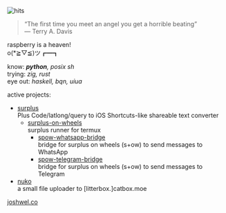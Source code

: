 ![hits](https://img.shields.io/endpoint?url=https://hits.dwyl.com/markjoshwel/markjoshwel.json&style=flat-square&label=Hits&color=6244bb)

> “The first time you meet an angel you get a horrible beating”  
> ― Terry A. Davis

raspberry is a heaven!  
o(*≧▽≦)ツ┏━┓

know: _**python**, posix sh_  
trying: _zig, rust_  
eye out: _haskell, bqn, uiua_

active projects:
- [surplus](https://github.com/markjoshwel/surplus)  
  Plus Code/latlong/query to iOS Shortcuts-like shareable text converter
  - [surplus-on-wheels](https://github.com/markjoshwel/surplus-on-wheels)  
    surplus runner for termux 
    - [spow-whatsapp-bridge](https://github.com/markjoshwel/spow-whatsapp-bridge)  
      bridge for surplus on wheels (s+ow) to send messages to WhatsApp
    - [spow-telegram-bridge](https://github.com/markjoshwel/spow-telegram-bridge)  
      bridge for surplus on wheels (s+ow) to send messages to Telegram
- [nuko](https://github.com/markjoshwel/nuko)  
  a small file uploader to [litterbox.]catbox.moe 

[joshwel.co](https://joshwel.co)
